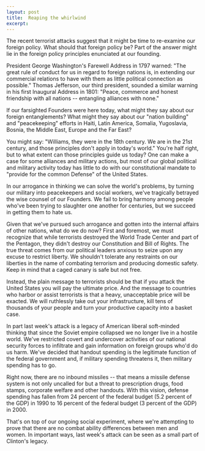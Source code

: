```yaml
---
layout: post
title:  Reaping the whirlwind
excerpt:
---
```












The recent terrorist attacks suggest that it might be time to re-examine our foreign policy. What should that foreign policy be? Part of the answer might lie in the foreign policy principles enunciated at our founding.

President George Washington's Farewell Address in 1797 warned: "The great rule of conduct for us in regard to foreign nations is, in extending our commercial relations to have with them as little political connection as possible." Thomas Jefferson, our third president, sounded a similar warning in his first Inaugural Address in 1801: "Peace, commerce and honest friendship with all nations -- entangling alliances with none."

If our farsighted Founders were here today, what might they say about our foreign entanglements? What might they say about our "nation building" and "peacekeeping" efforts in Haiti, Latin America, Somalia, Yugoslavia, Bosnia, the Middle East, Europe and the Far East?

You might say: "Williams, they were in the 18th century. We are in the 21st century, and those principles don't apply in today's world." You're half right, but to what extent can those principles guide us today? One can make a case for some alliances and military actions, but most of our global political and military activity today has little to do with our constitutional mandate to "provide for the common Defense" of the United States.

In our arrogance in thinking we can solve the world's problems, by turning our military into peacekeepers and social workers, we've tragically betrayed the wise counsel of our Founders. We fail to bring harmony among people who've been trying to slaughter one another for centuries, but we succeed in getting them to hate us.

Given that we've pursued such arrogance and gotten into the internal affairs of other nations, what do we do now? First and foremost, we must recognize that while terrorists destroyed the World Trade Center and part of the Pentagon, they didn't destroy our Constitution and Bill of Rights. The true threat comes from our political leaders anxious to seize upon any excuse to restrict liberty. We shouldn't tolerate any restraints on our liberties in the name of combating terrorism and producing domestic safety. Keep in mind that a caged canary is safe but not free.

Instead, the plain message to terrorists should be that if you attack the United States you will pay the ultimate price. And the message to countries who harbor or assist terrorists is that a heavy, unacceptable price will be exacted. We will ruthlessly take out your infrastructure, kill tens of thousands of your people and turn your productive capacity into a basket case.

In part last week's attack is a legacy of American liberal soft-minded thinking that since the Soviet empire collapsed we no longer live in a hostile world. We've restricted covert and undercover activities of our national security forces to infiltrate and gain information on foreign groups who'd do us harm. We've decided that handout spending is the legitimate function of the federal government and, if military spending threatens it, then military spending has to go.

Right now, there are no inbound missiles -- that means a missile defense system is not only uncalled for but a threat to prescription drugs, food stamps, corporate welfare and other handouts. With this vision, defense spending has fallen from 24 percent of the federal budget (5.2 percent of the GDP) in 1990 to 16 percent of the federal budget (3 percent of the GDP) in 2000.

That's on top of our ongoing social experiment, where we're attempting to prove that there are no combat ability differences between men and women. In important ways, last week's attack can be seen as a small part of Clinton's legacy.


